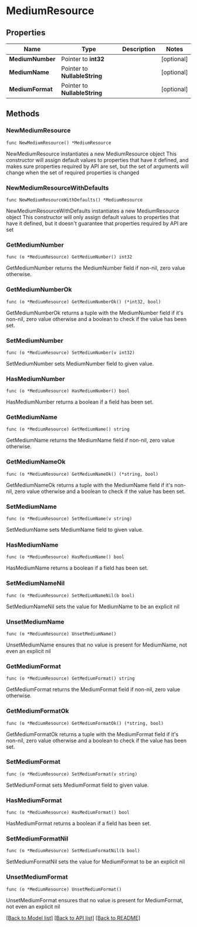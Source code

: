 # MediumResource

## Properties

Name | Type | Description | Notes
------------ | ------------- | ------------- | -------------
**MediumNumber** | Pointer to **int32** |  | [optional] 
**MediumName** | Pointer to **NullableString** |  | [optional] 
**MediumFormat** | Pointer to **NullableString** |  | [optional] 

## Methods

### NewMediumResource

`func NewMediumResource() *MediumResource`

NewMediumResource instantiates a new MediumResource object
This constructor will assign default values to properties that have it defined,
and makes sure properties required by API are set, but the set of arguments
will change when the set of required properties is changed

### NewMediumResourceWithDefaults

`func NewMediumResourceWithDefaults() *MediumResource`

NewMediumResourceWithDefaults instantiates a new MediumResource object
This constructor will only assign default values to properties that have it defined,
but it doesn't guarantee that properties required by API are set

### GetMediumNumber

`func (o *MediumResource) GetMediumNumber() int32`

GetMediumNumber returns the MediumNumber field if non-nil, zero value otherwise.

### GetMediumNumberOk

`func (o *MediumResource) GetMediumNumberOk() (*int32, bool)`

GetMediumNumberOk returns a tuple with the MediumNumber field if it's non-nil, zero value otherwise
and a boolean to check if the value has been set.

### SetMediumNumber

`func (o *MediumResource) SetMediumNumber(v int32)`

SetMediumNumber sets MediumNumber field to given value.

### HasMediumNumber

`func (o *MediumResource) HasMediumNumber() bool`

HasMediumNumber returns a boolean if a field has been set.

### GetMediumName

`func (o *MediumResource) GetMediumName() string`

GetMediumName returns the MediumName field if non-nil, zero value otherwise.

### GetMediumNameOk

`func (o *MediumResource) GetMediumNameOk() (*string, bool)`

GetMediumNameOk returns a tuple with the MediumName field if it's non-nil, zero value otherwise
and a boolean to check if the value has been set.

### SetMediumName

`func (o *MediumResource) SetMediumName(v string)`

SetMediumName sets MediumName field to given value.

### HasMediumName

`func (o *MediumResource) HasMediumName() bool`

HasMediumName returns a boolean if a field has been set.

### SetMediumNameNil

`func (o *MediumResource) SetMediumNameNil(b bool)`

 SetMediumNameNil sets the value for MediumName to be an explicit nil

### UnsetMediumName
`func (o *MediumResource) UnsetMediumName()`

UnsetMediumName ensures that no value is present for MediumName, not even an explicit nil
### GetMediumFormat

`func (o *MediumResource) GetMediumFormat() string`

GetMediumFormat returns the MediumFormat field if non-nil, zero value otherwise.

### GetMediumFormatOk

`func (o *MediumResource) GetMediumFormatOk() (*string, bool)`

GetMediumFormatOk returns a tuple with the MediumFormat field if it's non-nil, zero value otherwise
and a boolean to check if the value has been set.

### SetMediumFormat

`func (o *MediumResource) SetMediumFormat(v string)`

SetMediumFormat sets MediumFormat field to given value.

### HasMediumFormat

`func (o *MediumResource) HasMediumFormat() bool`

HasMediumFormat returns a boolean if a field has been set.

### SetMediumFormatNil

`func (o *MediumResource) SetMediumFormatNil(b bool)`

 SetMediumFormatNil sets the value for MediumFormat to be an explicit nil

### UnsetMediumFormat
`func (o *MediumResource) UnsetMediumFormat()`

UnsetMediumFormat ensures that no value is present for MediumFormat, not even an explicit nil

[[Back to Model list]](../README.md#documentation-for-models) [[Back to API list]](../README.md#documentation-for-api-endpoints) [[Back to README]](../README.md)


